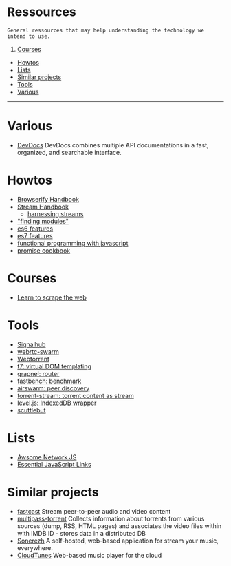 # Ressources

    General ressources that may help understanding the technology we intend to use.

1. [Courses](#courses)
- [Howtos](#howtos)
- [Lists](#lists)
- [Similar projects](#similar-projects)
- [Tools](#tools)
- [Various](#various)

***

# Various
- [DevDocs](http://devdocs.io)
  DevDocs combines multiple API documentations in a fast, organized, and searchable interface.

# Howtos
- [Browserify Handbook](https://github.com/substack/browserify-handbook)
- [Stream Handbook](https://github.com/substack/stream-handbook)
  - [harnessing streams](https://github.com/substack/lxjs-stream-examples/blob/master/slides.markdown)
- ["finding modules"](http://substack.net/finding_modules)
- [es6 features](https://github.com/lukehoban/es6features)
- [es7 features](https://github.com/hemanth/es7-features)
- [functional programming with javascript](http://www.darul.io/post/2015-09-08_functional-programming-with-javascript)
- [promise cookbook](https://github.com/mattdesl/promise-cookbook)

# Courses
- [Learn to scrape the web](https://github.com/karissa/nutella-scrape)

# Tools
- [Signalhub](https://github.com/mafintosh/signalhub)
- [webrtc-swarm](https://github.com/mafintosh/webrtc-swarm)
- [Webtorrent](https://github.com/feross/webtorrent)
- [t7: virtual DOM templating](https://github.com/trueadm/t7)
- [grapnel: router](https://github.com/bytecipher/grapnel)
- [fastbench: benchmark](https://github.com/mcollina/fastbench)
- [airswarm: peer discovery](https://github.com/mafintosh/airswarm)
- [torrent-stream: torrent content as stream](https://github.com/mafintosh/torrent-stream)
- [level.js: IndexedDB wrapper](https://github.com/maxogden/level.js)
- [scuttlebut](https://github.com/ssbc/docs)

# Lists
- [Awsome Network JS](https://github.com/Kikobeats/awesome-network-js)
- [Essential JavaScript Links](https://github.com/ericelliott/essential-javascript-links)

# Similar projects
- [fastcast](https://github.com/fastcast/fastcast) Stream peer-to-peer audio and video content
- [multipass-torrent](https://github.com/jaruba/multipass-torrent) Collects information about torrents from various sources (dump, RSS, HTML pages) and associates the video files within with IMDB ID - stores data in a distributed DB
- [Sonerezh](https://www.sonerezh.bzh/) A self-hosted, web-based application for stream your music, everywhere.
- [CloudTunes](https://github.com/jkbrzt/cloudtunes) Web-based music player for the cloud
